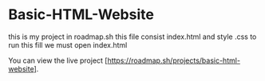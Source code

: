 # Basic-HTML-Website

this is my  project in roadmap.sh
this file consist index.html and style .css
to run this fill we must open index.html

You can view the live project [https://roadmap.sh/projects/basic-html-website].
